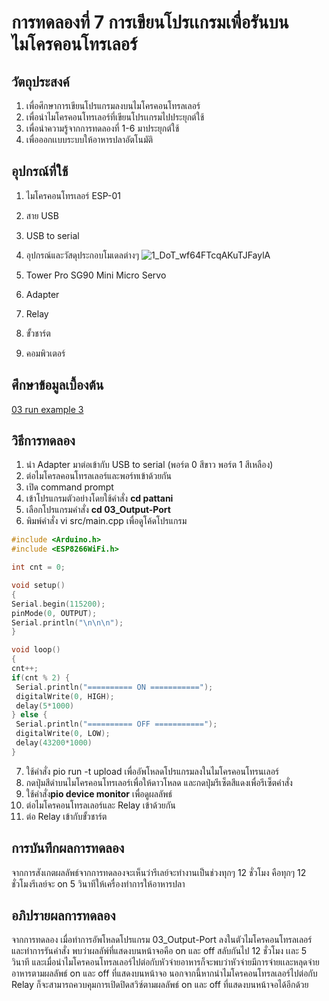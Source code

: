 # การทดลองที่ 7 การเขียนโปรเเกรมเพื่อรันบนไมโครคอนโทรเลอร์

## วัตถุประสงค์
1. เพื่อศึกษาการเขียนโปรแกรมลงบนไมโครคอนโทรลเลอร์
2. เพื่อนำไมโครคอนโทรเลอร์ที่เขียนโปรเเกรมไปประยุกต์ใช้
3. เพื่อนำความรู้จากการทดลองที่ 1-6 มาประยุกต์ใช้
4. เพื่อออกเเบบระบบให้อาหารปลาอัตโนมัติ

## อุปกรณ์ที่ใช้
1. ไมโครคอนโทรเลอร์ ESP-01
2. สาย USB
3. USB to serial
4. อุปกรณ์และวัสดุประกอบโมเดลต่างๆ
![1_DoT_wf64FTcqAKuTJFaylA](https://user-images.githubusercontent.com/80880087/113093811-cd885100-921a-11eb-9e63-956076cf552e.jpeg)
6. Tower Pro SG90 Mini Micro Servo

8. Adapter
9. Relay
10. ขั้วชาร์ต
11. คอมพิวเตอร์

## ศึกษาข้อมูลเบื้องต้น
[03 run example 3](https://www.youtube.com/watch?v=CCnN1WJsXQY)

## วิธีการทดลอง
1. นำ Adapter มาต่อเข้ากับ USB to serial (พอร์ต 0 สีขาว พอร์ต 1 สีเหลือง)
2. ต่อไมโครลคอนโทรลเลอร์และพอร์ทเข้าด้วยกัน
3. เปิด command prompt
4. เข้าโปรแกรมตัวอย่างโดยใช้คำสั่ง **cd pattani**
5. เลือกโปรแกรมคำสั่ง **cd 03_Output-Port** 
6. พิมพ์คำสั่ง vi src/main.cpp เพื่อดูโค้ดโปรแกรม
 ```c 
#include <Arduino.h>
#include <ESP8266WiFi.h>

int cnt = 0;

void setup()
{
 Serial.begin(115200);
 pinMode(0, OUTPUT);
 Serial.println("\n\n\n");
}

void loop()
{
 cnt++;
 if(cnt % 2) {
  Serial.println("========== ON ===========");
  digitalWrite(0, HIGH);
  delay(5*1000) 
 } else {
  Serial.println("========== OFF ===========");
  digitalWrite(0, LOW);
  delay(43200*1000)
}
```
7. ใช้คำสั่ง pio run -t upload เพื่ออัพโหลดโปรแกรมลงในไมโครคอนโทรนเลอร์
8. กดปุ่มสีดำบนไมโครคอนโทรเลอร์เพื่อให้ดาวโหลด และกดปุ่มรีเซ็ตสีแดงเพื่อรีเซ็ตคำสั่ง
9. ใช้คำสั่ง**pio device monitor** เพื่อดูผลลัพธ์
10. ต่อไมโครคอนโทรลเลอร์และ Relay เข้าด้วยกัน
11. ต่อ Relay เข้ากับขั้วชาร์ต

## การบันทึกผลการทดลอง
จากการสังเกตผลลัพธ์จากการทดลองจะเห็นว่ารีเลย์จะทำงานเป็นช่วงทุกๆ 12 ชั่วโมง คือทุกๆ 12 ชั่วโมงรีเลย์จะ on 5 วินาทีให้เครื่องทำการให้อาหารปลา

## อภิปรายผลการทดลอง
จากการทดลอง เมื่อทำการอัพโหลดโปรแกรม 03_Output-Port ลงในตัวไมโครคอนโทรลเลอร์ และทำการรันคำสั่ง พบว่าผลลัพ์ที่แสดงบนหน้าจอคือ on และ off สลับกันไป 12 ชั่วโมง เเละ 5 วินาที และเมื่อนำไมโครคอนโทรลเลอร์ไปต่อกับหัวจ่ายอาหารก็จะพบว่าหัวจ่ายมีการจ่ายเเละหลุดจ่ายอาหารตามผลลัพธ์ on และ off ที่แสดงบนหน้าจอ นอกจากนี้หากนำไมโครคอนโทรลเลอร์ไปต่อกับ Relay ก็จะสามารถควบคุมการเปิดปิดสวิซ์ตามผลลัพธ์ on และ off ที่แสดงบนหน้าจอได้อีกด้วย


